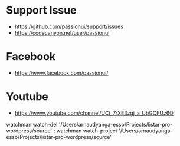 # Support Issue
- https://github.com/passionui/support/issues
- https://codecanyon.net/user/passionui

# Facebook

- https://www.facebook.com/passionui/

# Youtube

- https://www.youtube.com/channel/UCt_7rXE3zgj_a_UbGCFUz6Q

watchman watch-del '/Users/arnaudyanga-esso/Projects/listar-pro-wordpress/source' ; watchman watch-project '/Users/arnaudyanga-esso/Projects/listar-pro-wordpress/source'